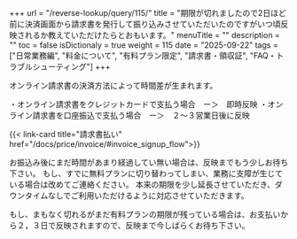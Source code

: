 +++
url = "/reverse-lookup/query/115/"
title = "期限が切れましたので2日ほど前に決済画面から請求書を発行して振り込みさせていただいたのですがいつ頃反映されるか教えていただけたらとおもいます。"
menuTitle = ""
description = ""
toc = false
isDictionaly = true
weight = 115
date = "2025-09-22"
tags = ["日常業務編", "料金について", "有料プラン限定", "請求書・領収証", "FAQ・トラブルシューティング"]
+++

オンライン請求書の決済方法によって時間差が生まれます。

・オンライン請求書をクレジットカードで支払う場合　ー＞　即時反映
・オンライン請求書を口座振込で支払う場合　ー＞　２〜３営業日後に反映

{{< link-card title="請求書払い"   href="/docs/price/invoice/#invoice_signup_flow">}}

お振込み後にまだ時間があまり経過してい無い場合は、反映までもう少しお待ち下さい。
もし、すでに無料プランに切り替わってしまい、業務に支障が生じている場合は改めてご連絡ください。
本来の期限を少し延長させていただき、ダウンタイムなしでご利用いただけるように対応させていただきます。

もし、まもなく切れるがまだ有料プランの期限が残っている場合は、お支払いから２，３日で反映されますので、反映まで今しばらくお待ち下さい。
